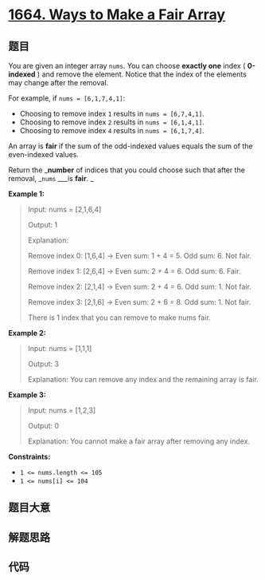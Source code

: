 # [1664. Ways to Make a Fair Array](https://leetcode.com/problems/ways-to-make-a-fair-array/)

## 题目

You are given an integer array `nums`. You can choose **exactly one** index (
**0-indexed** ) and remove the element. Notice that the index of the elements
may change after the removal.

For example, if `nums = [6,1,7,4,1]`:

  * Choosing to remove index `1` results in `nums = [6,7,4,1]`.
  * Choosing to remove index `2` results in `nums = [6,1,4,1]`.
  * Choosing to remove index `4` results in `nums = [6,1,7,4]`.

An array is **fair** if the sum of the odd-indexed values equals the sum of
the even-indexed values.

Return the _**number** of indices that you could choose such that after the
removal, _`nums` ___is **fair**. _



**Example 1:**

> Input: nums = [2,1,6,4]
> 
> Output: 1
> 
> Explanation:
> 
> Remove index 0: [1,6,4] -> Even sum: 1 + 4 = 5. Odd sum: 6. Not fair.
> 
> Remove index 1: [2,6,4] -> Even sum: 2 + 4 = 6. Odd sum: 6. Fair.
> 
> Remove index 2: [2,1,4] -> Even sum: 2 + 4 = 6. Odd sum: 1. Not fair.
> 
> Remove index 3: [2,1,6] -> Even sum: 2 + 6 = 8. Odd sum: 1. Not fair.
> 
> There is 1 index that you can remove to make nums fair.

**Example 2:**

> Input: nums = [1,1,1]
> 
> Output: 3
> 
> Explanation:  You can remove any index and the remaining array is fair.

**Example 3:**

> Input: nums = [1,2,3]
> 
> Output: 0
> 
> Explanation:  You cannot make a fair array after removing any index.

**Constraints:**

  * `1 <= nums.length <= 105`
  * `1 <= nums[i] <= 104`


## 题目大意

## 解题思路

## 代码

```javascript

```


